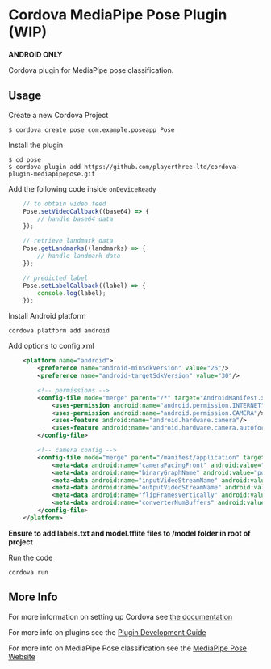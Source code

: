 Cordova MediaPipe Pose Plugin (WIP)
======

**ANDROID ONLY** 

Cordova plugin for MediaPipe pose classification.

## Usage

Create a new Cordova Project

    $ cordova create pose com.example.poseapp Pose

Install the plugin

    $ cd pose
    $ cordova plugin add https://github.com/playerthree-ltd/cordova-plugin-mediapipepose.git

Add the following code inside `onDeviceReady`

```js
    // to obtain video feed
    Pose.setVideoCallback((base64) => {
        // handle base64 data
    });

    // retrieve landmark data
    Pose.getLandmarks((landmarks) => {
        // handle landmark data
    });

    // predicted label
    Pose.setLabelCallback((label) => {
        console.log(label);
    });
```

Install Android platform

    cordova platform add android

Add options to config.xml

```xml
    <platform name="android">
        <preference name="android-minSdkVersion" value="26"/>
        <preference name="android-targetSdkVersion" value="30"/>

        <!-- permissions -->
        <config-file mode="merge" parent="/*" target="AndroidManifest.xml">
            <uses-permission android:name="android.permission.INTERNET"/>
            <uses-permission android:name="android.permission.CAMERA"/>
            <uses-feature android:name="android.hardware.camera"/>
            <uses-feature android:name="android.hardware.camera.autofocus"/>
        </config-file>

        <!-- camera config -->
        <config-file mode="merge" parent="/manifest/application" target="AndroidManifest.xml">
            <meta-data android:name="cameraFacingFront" android:value="false"/>
            <meta-data android:name="binaryGraphName" android:value="pose_tracking_gpu.binarypb"/>
            <meta-data android:name="inputVideoStreamName" android:value="input_video"/>
            <meta-data android:name="outputVideoStreamName" android:value="output_video"/>
            <meta-data android:name="flipFramesVertically" android:value="True"/>
            <meta-data android:name="converterNumBuffers" android:value="2"/>
        </config-file>
    </platform>
```

**Ensure to add labels.txt and model.tflite files to /model folder in root of project**

Run the code

    cordova run 

## More Info

For more information on setting up Cordova see [the documentation](http://cordova.apache.org/docs/en/latest/guide/cli/index.html)

For more info on plugins see the [Plugin Development Guide](http://cordova.apache.org/docs/en/latest/guide/hybrid/plugins/index.html)

For more info on MediaPipe Pose classification see the [MediaPipe Pose Website](https://google.github.io/mediapipe/solutions/pose.html)
